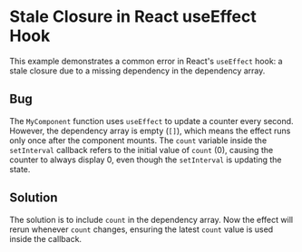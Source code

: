 # Stale Closure in React useEffect Hook
This example demonstrates a common error in React's `useEffect` hook: a stale closure due to a missing dependency in the dependency array.

## Bug
The `MyComponent` function uses `useEffect` to update a counter every second. However, the dependency array is empty (`[]`), which means the effect runs only once after the component mounts.  The `count` variable inside the `setInterval` callback refers to the initial value of `count` (0), causing the counter to always display 0, even though the `setInterval` is updating the state. 

## Solution
The solution is to include `count` in the dependency array. Now the effect will rerun whenever `count` changes, ensuring the latest `count` value is used inside the callback.